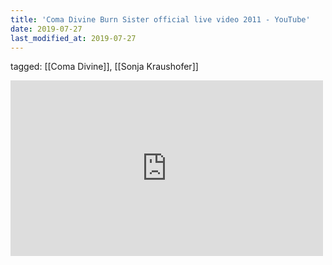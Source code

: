 ```yaml
---
title: 'Coma Divine Burn Sister official live video 2011 - YouTube'
date: 2019-07-27
last_modified_at: 2019-07-27
---
```

tagged: [[Coma Divine]], [[Sonja Kraushofer]]
<iframe allow="accelerometer; autoplay; clipboard-write; encrypted-media; gyroscope; picture-in-picture" allowfullscreen="" frameborder="0" height="281" id="youtube_iframe" src="https://www.youtube.com/embed/TiMxAI-y1CU?feature=oembed&amp;enablejsapi=1&amp;origin=https://safe.txmblr.com&amp;wmode=opaque" width="500"></iframe>